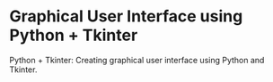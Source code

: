 # Graphical User Interface using Python + Tkinter
Python + Tkinter: Creating graphical user interface using Python and Tkinter. 
